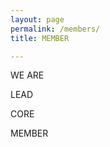 ```yaml
---
layout: page
permalink: /members/
title: MEMBER

---
```


<head>
  <meta charset="UTF-8">
  <link rel="stylesheet" href="/css/member.css">
  <link rel="stylesheet" href="/css/folder.css">
</head>

<body>
  <div class="container">
    <p>WE ARE <span class="typed-text"></span><span class="cursor">&nbsp;</span></p>
  </div>

  <script  src="/js/member.js"></script> 

  <div class="introduction" id="lead" name="lead">
    <p class="who">LEAD</p>
    <div class="folder" id="park"> 
    </div>
  </div>

  <div class="introduction" id="core" name="core">
    <p class="who">CORE</p>
    <div class="folder" id="min"> 
    </div>
    <div class="folder" id="seong"> 
    </div>
    <div class="folder" id="ye"> 
    </div>
    <div class="folder" id="in"> 
    </div>
    <div class="folder" id="ui"> 
    </div>
  </div>

  <div class="introduction" id="member" name="member">
    <p class="who"> MEMBER </p>
    <div class="folder" id="ui"> 
    </div>
  </div>

</body>
